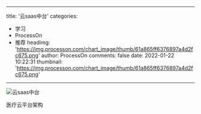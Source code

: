 
---
title: '云saas中台'
categories: 
 - 学习
 - ProcessOn
 - 推荐
headimg: 'https://img.processon.com/chart_image/thumb/61a865ff6376897a4d2fc675.png'
author: ProcessOn
comments: false
date: 2022-01-22 10:22:31
thumbnail: 'https://img.processon.com/chart_image/thumb/61a865ff6376897a4d2fc675.png'
---

<div>   
<img class="thumb" alt="云saas中台" src="https://img.processon.com/chart_image/thumb/61a865ff6376897a4d2fc675.png" referrerpolicy="no-referrer">
<p>医疗云平台架构</p>  
</div>
            